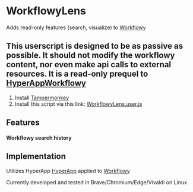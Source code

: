 # WorkflowyLens
Adds read-only features (search, visualize) to [Workflowy](https://workflowy.com/features/)

## This userscript is designed to be as passive as possible. It should not modify the workflowy content, nor even make api calls to external resources. It is a read-only prequel to [HyperAppWorkflowy](https://github.com/markfirmware/HyperAppWorkflowy#readme)

1. Install [Tampermonkey](https://www.tampermonkey.net/)
2. Install this script via this link: [WorkflowyLens.user.js](https://github.com/markfirmware/WorkflowyLens/raw/master/WorkflowyLens.user.js)

## Features

#### Workflowy search history

## Implementation

Utilizes HyperApp
[HyperApp](https://github.com/jorgebucaran/hyperapp#readme) applied to [Workflowy](https://workflowy.com/features/)

Currently developed and tested in Brave/Chromium/Edge/Vivaldi on Linux
